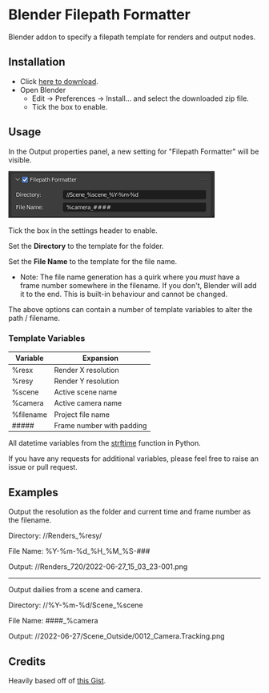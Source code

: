 # Blender Filepath Formatter

Blender addon to specify a filepath template for renders and output nodes.

## Installation

- Click [here to download](https://github.com/rmp135/blender-filepath-formatter/archive/main.zip).
- Open Blender
  - Edit -> Preferences -> Install... and select the downloaded zip file.
  - Tick the box to enable.

## Usage

In the Output properties panel, a new setting for "Filepath Formatter" will be visible.

![properties](images/properties.png)

Tick the box in the settings header to enable.

Set the **Directory** to the template for the folder. 

Set the **File Name** to the template for the file name.

- Note: The file name generation has a quirk where you _must_ have a frame number somewhere in the filename. If you don't, Blender will add it to the end. This is built-in behaviour and cannot be changed.

The above options can contain a number of template variables to alter the path / filename. 

### Template Variables

Variable      | Expansion
--------------|----------
%resx         | Render X resolution
%resy         | Render Y resolution
%scene        | Active scene name
%camera       | Active camera name
%filename     | Project file name
\#\#\#\#\#    | Frame number with padding

All datetime variables from the [strftime](https://docs.python.org/3/library/datetime.html#strftime-and-strptime-format-codes) function in Python.

If you have any requests for additional variables, please feel free to raise an issue or pull request.

## Examples

Output the resolution as the folder and current time and frame number as the filename.

Directory: //Renders_%resy/

File Name: %Y-%m-%d_%H_%M_%S-###

Output: //Renders_720/2022-06-27_15_03_23-001.png

---

Output dailies from a scene and camera.

Directory: //%Y-%m-%d/Scene_%scene

File Name: ####_%camera

Output: //2022-06-27/Scene_Outside/0012_Camera.Tracking.png

## Credits

Heavily based off of [this Gist](https://gist.github.com/robertguetzkow/8dacd4b565538d657b72efcaf0afe07e).
